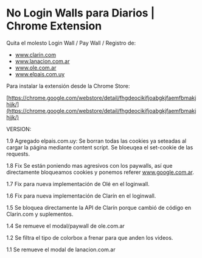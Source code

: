 # No Login Walls para Diarios | Chrome Extension

Quita el molesto Login Wall / Pay Wall / Registro de:
 
 * www.clarin.com
 * www.lanacion.com.ar
 * www.ole.com.ar
 * www.elpais.com.uy

Para instalar la extensión desde la Chrome Store:

[https://chrome.google.com/webstore/detail/fhgdeocikifjoabgkjfaemfbmakjhjjk/](https://chrome.google.com/webstore/detail/fhgdeocikifjoabgkjfaemfbmakjhjjk/)

VERSION:

1.9 Agregado elpais.com.uy: Se borran todas las cookies ya seteadas al cargar la página mediante content script. Se bloeuqea el set-cookie de las requests. 

1.8 Fix Se están poniendo mas agresivos con los paywalls, así que directamente bloqueamos cookies y ponemos referer www.google.com.ar.

1.7 Fix para nueva implementación de Olé en el loginwall.

1.6 Fix para nueva implementación de Clarín en el loginwall.

1.5 Se bloquea directamente la API de Clarín porque cambió de código en Clarin.com y suplementos.

1.4 Se remueve el modal/paywall de ole.com.ar

1.2 Se filtra el tipo de colorbox a frenar para que anden los videos.

1.1 Se remueve el modal de lanacion.com.ar








